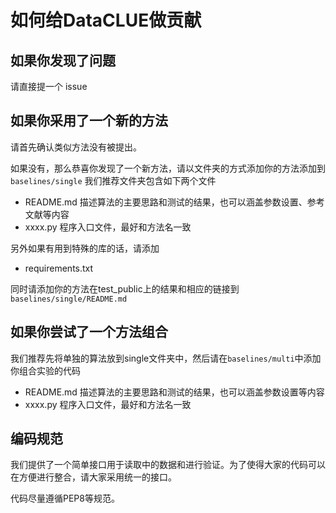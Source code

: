 # 如何给DataCLUE做贡献

## 如果你发现了问题

请直接提一个 issue

## 如果你采用了一个新的方法

请首先确认类似方法没有被提出。

如果没有，那么恭喜你发现了一个新方法，请以文件夹的方式添加你的方法添加到`baselines/single`
我们推荐文件夹包含如下两个文件

- README.md 描述算法的主要思路和测试的结果，也可以涵盖参数设置、参考文献等内容
- xxxx.py 程序入口文件，最好和方法名一致

另外如果有用到特殊的库的话，请添加

- requirements.txt

同时请添加你的方法在test_public上的结果和相应的链接到`baselines/single/README.md`

## 如果你尝试了一个方法组合

我们推荐先将单独的算法放到single文件夹中，然后请在`baselines/multi`中添加你组合实验的代码

- README.md 描述算法的主要思路和测试的结果，也可以涵盖参数设置等内容
- xxxx.py 程序入口文件，最好和方法名一致

## 编码规范

我们提供了一个简单接口用于读取中的数据和进行验证。为了使得大家的代码可以在方便进行整合，请大家采用统一的接口。

代码尽量遵循PEP8等规范。


